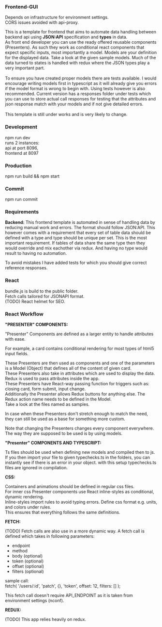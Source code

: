 ### Frontend-GUI
Depends on infrastructure for environment settings.<br>
CORS issues avoided with api-proxy.

This is a template for frontend that aims to automate data handling between backend api using **JSON:API** specification and **types** in data.<br>
As front end developer you can use the ready offered reusable components (Presenters). As such they work as conditional react components that expect specific inputs, most importantly a model. Models are your definition for the displayed data. Take a look at the given sample models. Much of the data turned to states is handled with redux where the JSON types play a very important part.<br>
<br>
To ensure you have created proper models there are tests available. I would encourage writing models first in typescript as it will already give you errors if the model format is wrong to begin with. Using tests however is also recommended. Current version has a responses folder under tests which you can use to store actual call responses for testing that the attributes and json response match with your models and if not give detailed errors.<br>
<br>
This template is still under works and is very likely to change.<br>

### Development
npm run dev<br>
runs 2 instances: <br>
api at port 8096, <br>
frontend at 8097

### Production
npm run build && npm start

### Commit
npm run commit

### Requirements

**Backend:**
This frontend template is automated in sense of handling data by reducing manual work and errors. The format should follow JSON:API.
This however comes with a requirement that every set of table data should be defined with a type and type should be unique per set. This is the most important requirement.
If tables of data share the same type then they would override and mix eachother via redux. And having no type would result to having no automation.

To avoid mistakes I have added tests for which you should give correct reference responses.

### React
bundle.js is build to the public folder.<br>
Fetch calls tailored for JSONAPI format.<br>
(TODO) React helmet for SEO.

### React Workflow

**"PRESENTER" COMPONENTS:**

"Presenter" Components are defined as a larger entity to handle attributes with ease.

For example, a card contains conditional rendering for most types of html5 input fields.

These Presenters are then used as components and one of the parameters is a Model (Object) that defines all of the content of given card.<br>
These Presenters also take in attributes which are used to display the data. Redux is used to pass attributes inside the app.<br>
These Presenters have React-way passing function for triggers such as: closing card, form submit, input change.<br>
Additionally the Presenter allows Redux buttons for anything else. The Redux action name needs to be defined in the Model.<br>
Take a look at the files named as samples.

In case when these Presenters don't stretch enough to match the need, they can still be used as a base for something more custom.

Note that changing the Presenters changes every component everywhere. The way they are supposed to be used is by using models.

**"Presenter" COMPONENTS AND TYPESCRIPT:**

Ts files should be used when defining new models and compiled then to js. If you then import your file to given typechecks.ts in the folders, you can instantly see if there is an error in your object. with this setup typechecks.ts files are ignored in compilation.

**CSS:**

Containers and animations should be defined in regular css files.<br>
For inner css Presenter components use React inline-styles as conditional, dynamic rendering.<br>
Inline-styles import rules to avoid typing errors. Define css format e.g. units, and colors under rules.<br>
This ensures that everything follows the same definitions.

**FETCH:**

(TODO) Fetch calls are also use in a more dynamic way. A fetch call is defined which takes in following parameters:

*   endpoint
*   method
*   body (optional)
*   token (optional)
*   offset (optional)
*   filters (optional)

sample call:<br>
fetch( '/users/:id', 'patch', {}, 'token', offset: 12, filters: [] );

This fetch call doesn't require API_ENDPOINT as it is taken from environment settings (nconf).

**REDUX:**

(TODO) This app relies heavily on redux.